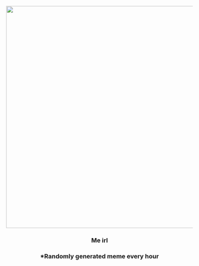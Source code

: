 <p align="center">
        <img src="https://i.redd.it/192ob5ao30o81.jpg" width="600" height="600">
        </p>
        <h3 align="center">Me irl</h3>
        <h3 align="center">*Randomly generated meme every hour</h3>
    